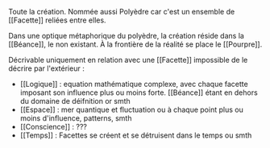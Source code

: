 Toute la création.
Nommée aussi Polyèdre car c'est un ensemble de [[Facette]] reliées entre elles.

Dans une optique métaphorique du polyèdre, la création réside dans la [[Béance]], le non existant. À la frontière de la réalité se place le [[Pourpre]].

Décrivable uniquement en relation avec une [[Facette]] impossible de le décrire par l'extérieur :
- [[Logique]] : equation mathématique complexe, avec chaque facette imposant son influence plus ou moins forte. [[Béance]] étant en dehors du domaine de déifnition or smth
- [[Espace]] : mer quantique et fluctuation ou à chaque point plus ou moins d'influence, patterns, smth
- [[Conscience]] : ???
- [[Temps]] : Facettes se créent et se détruisent dans le temps ou smth